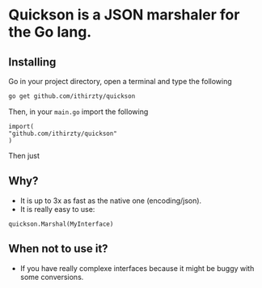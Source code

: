 # Quickson is a JSON marshaler for the Go lang.
## Installing
Go in your project directory, open a terminal and type the following
```bash
go get github.com/ithirzty/quickson
```
Then, in your `main.go` import the following
```golang
import(
"github.com/ithirzty/quickson"
)
```
Then just 
## Why?
* It is up to 3x as fast as the native one (encoding/json).
* It is really easy to use: 
```golang
quickson.Marshal(MyInterface)
```
## When not to use it?
* If you have really complexe interfaces because it might be buggy with some conversions.
